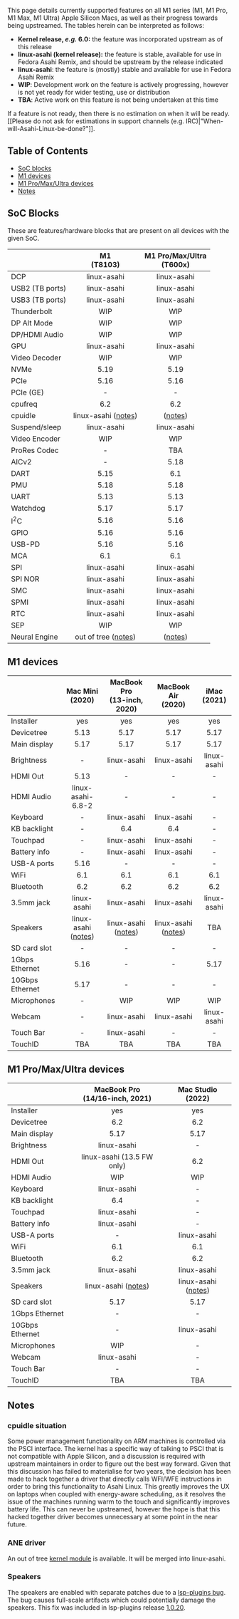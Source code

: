 This page details currently supported features on all M1 series (M1, M1 Pro, M1 Max, M1 Ultra) Apple Silicon Macs, as well as
their progress towards being upstreamed. The tables herein can be interpreted as follows:

* **Kernel release, *e.g.* 6.0:** the feature was incorporated upstream as of this release
* **linux-asahi (kernel release):** the feature is stable, available for use in Fedora Asahi Remix, and should be upstream by the release indicated
* **linux-asahi**: the feature is (mostly) stable and available for use in Fedora Asahi Remix 
* **WIP**: Development work on the feature is actively progressing, however is not yet ready for wider testing, use or distribution
* **TBA**: Active work on this feature is not being undertaken at this time

If a feature is not ready, then there is no estimation on when it will be ready. [[Please do not ask for estimations in support channels (e.g. IRC)|"When-will-Asahi-Linux-be-done?"]]. 

## Table of Contents
- [SoC blocks](#soc-blocks)
- [M1 devices](#m1-devices)
- [M1 Pro/Max/Ultra devices](#m1-promaxultra-devices)
- [Notes](#notes)

## SoC Blocks
These are features/hardware blocks that are present on all devices with the given SoC.

|                  | M1<br>(T8103)        | M1 Pro/Max/Ultra<br>(T600x) |
|------------------|:--------------------:|:---------------------------:|
| DCP              | linux-asahi          | linux-asahi                 |
| USB2 (TB ports)  | linux-asahi          | linux-asahi                 |
| USB3 (TB ports)  | linux-asahi          | linux-asahi                 |
| Thunderbolt      | WIP                  | WIP                         |
| DP Alt Mode      | WIP                  | WIP                         |
| DP/HDMI Audio    | WIP                  | WIP                         |
| GPU              | linux-asahi          | linux-asahi                 |
| Video Decoder    | WIP                  | WIP                         |
| NVMe             | 5.19                 | 5.19                        |
| PCIe             | 5.16                 | 5.16                        |
| PCIe (GE)        | -                    | -                           |
| cpufreq          | 6.2                  | 6.2                         |
| cpuidle          | linux-asahi ([notes](#cpuidle-situation)) | ([notes](#cpuidle-situation)) |
| Suspend/sleep    | linux-asahi          | linux-asahi                 |
| Video Encoder    | WIP                  | WIP                         |
| ProRes Codec     | -                    | TBA                         |
| AICv2            | -                    | 5.18                        |
| DART             | 5.15                 | 6.1                         |
| PMU              | 5.18                 | 5.18                        |
| UART             | 5.13                 | 5.13                        |
| Watchdog         | 5.17                 | 5.17                        |
| I<sup>2</sup>C   | 5.16                 | 5.16                        |
| GPIO             | 5.16                 | 5.16                        |
| USB-PD           | 5.16                 | 5.16                        |
| MCA              | 6.1                  | 6.1                         |
| SPI              | linux-asahi          | linux-asahi                 |
| SPI NOR          | linux-asahi          | linux-asahi                 |
| SMC              | linux-asahi          | linux-asahi                 |
| SPMI             | linux-asahi          | linux-asahi                 |
| RTC              | linux-asahi          | linux-asahi                 |
| SEP              | WIP                  | WIP                         |
| Neural Engine    | out of tree ([notes](#ane-driver)) | ([notes](#ane-driver)) |


## M1 devices
|                    | Mac Mini<br>(2020)   | MacBook Pro<br>(13-inch, 2020) | MacBook Air<br>(2020) | iMac<br>(2021)       |
|--------------------|:--------------------:|:------------------------------:|:---------------------:|:--------------------:|
| Installer          | yes                  | yes                            | yes                   | yes                  |
| Devicetree         | 5.13                 | 5.17                           | 5.17                  | 5.17                 |
| Main display       | 5.17                 | 5.17                           | 5.17                  | 5.17                 |
| Brightness         | -                    | linux-asahi                    | linux-asahi           | linux-asahi          |
| HDMI Out           | 5.13                 | -                              | -                     | -                    |
| HDMI Audio         | linux-asahi-6.8-2    | -                              | -                     | -                    |
| Keyboard           | -                    | linux-asahi                    | linux-asahi           | -                    |
| KB backlight       | -                    | 6.4                            | 6.4                   | -                    |
| Touchpad           | -                    | linux-asahi                    | linux-asahi           | -                    |
| Battery info       | -                    | linux-asahi                    | linux-asahi           | -                    |
| USB-A ports        | 5.16                 | -                              | -                     | -                    |
| WiFi               | 6.1                  | 6.1                            | 6.1                   | 6.1                  |
| Bluetooth          | 6.2                  | 6.2                            | 6.2                   | 6.2                  |
| 3.5mm jack         | linux-asahi          | linux-asahi                    | linux-asahi           | linux-asahi          |
| Speakers           | linux-asahi ([notes](#speakers)) | linux-asahi ([notes](#speakers)) | linux-asahi ([notes](#speakers)) | TBA                  | 
| SD card slot       | -                    | -                              | -                     | -                    |
| 1Gbps Ethernet     | 5.16                 | -                              | -                     | 5.17                 |
| 10Gbps Ethernet    | 5.17                 | -                              | -                     | -                    |
| Microphones        | -                    | WIP                            | WIP                   | WIP                  |
| Webcam             | -                    | linux-asahi                    | linux-asahi           | linux-asahi          |
| Touch Bar          | -                    | linux-asahi                    | -                     | -                    |
| TouchID            | TBA                  | TBA                            | TBA                   | TBA                  |

## M1 Pro/Max/Ultra devices
|                    | MacBook Pro<br>(14/16-inch, 2021) | Mac Studio<br>(2022) |
|--------------------|:---------------------------------:|:--------------------:|
| Installer          | yes                               | yes                  |
| Devicetree         | 6.2                               | 6.2                  |
| Main display       | 5.17                              | 5.17                 |
| Brightness         | linux-asahi                       | -                    |
| HDMI Out           | linux-asahi (13.5 FW only)        | 6.2                  |
| HDMI Audio         | WIP                               | WIP                  |
| Keyboard           | linux-asahi                       | -                    |
| KB backlight       | 6.4                               | -                    |
| Touchpad           | linux-asahi                       | -                    |
| Battery info       | linux-asahi                       | -                    |
| USB-A ports        | -                                 | linux-asahi          |
| WiFi               | 6.1                               | 6.1                  |
| Bluetooth          | 6.2                               | 6.2                  |
| 3.5mm jack         | linux-asahi                       | linux-asahi          |
| Speakers           | linux-asahi ([notes](#speakers))  | linux-asahi ([notes](#speakers)) |
| SD card slot       | 5.17                              | 5.17                 |
| 1Gbps Ethernet     | -                                 | -                    |
| 10Gbps Ethernet    | -                                 | linux-asahi          |
| Microphones        | WIP                               | -                    |
| Webcam             | linux-asahi                       | -                    |
| Touch Bar          | -                                 | -                    |
| TouchID            | TBA                               | TBA                  |


## Notes

### cpuidle situation
Some power management functionality on ARM machines is controlled via the PSCI interface. The
kernel has a specific way of talking to PSCI that is not compatible with Apple Silicon, and a
discussion is required with upstream maintainers in order to figure out the best way forward. Given
that this discussion has failed to materialise for two years, the decision has been
made to hack together a driver that directly calls WFI/WFE instructions in order to bring
this functionality to Asahi Linux. This greatly improves the UX on laptops when coupled with
energy-aware scheduling, as it resolves the issue of the machines running warm to the touch
and significantly improves battery life. This can never be upstreamed, however the hope is
that this hacked together driver becomes unnecessary at some point in the near future.

### ANE driver
An out of tree [kernel module](https://github.com/eiln/ane/tree/main) is available. It will be merged into linux-asahi.

### Speakers
The speakers are enabled with separate patches due to a [lsp-plugins bug](https://github.com/lsp-plugins/lsp-dsp-lib/pull/20). The bug causes full-scale artifacts which could potentially damage the speakers. This fix was included in lsp-plugins release [1.0.20](https://github.com/lsp-plugins/lsp-dsp-lib/releases/tag/1.0.20).